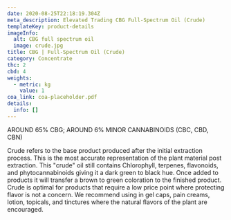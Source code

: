 ```yaml
---
date: 2020-08-25T22:18:19.304Z
meta_description: Elevated Trading CBG Full-Spectrum Oil (Crude)
templateKey: product-details
imageInfo:
  alt: CBG full spectrum oil
  image: crude.jpg
title: CBG | Full-Spectrum Oil (Crude)
category: Concentrate
thc: 2
cbd: 4
weights:
  - metric: kg
    value: 1
coa_link: coa-placeholder.pdf
details:
  info: []
---
```

AROUND 65% CBG; AROUND 6% MINOR CANNABINOIDS (CBC, CBD, CBN)

Crude refers to the base product produced after the initial extraction process. This is the most accurate representation of the plant material post extraction. This "crude" oil still contains Chlorophyll, terpenes, flavonoids, and phytocannabinoids giving it a dark green to black hue. Once added to products it will transfer a brown to green coloration to the finished product. Crude is optimal for products that require a low price point where protecting flavor is not a concern. We recommend using in gel caps, pain creams, lotion, topicals, and tinctures where the natural flavors of the plant are encouraged.
